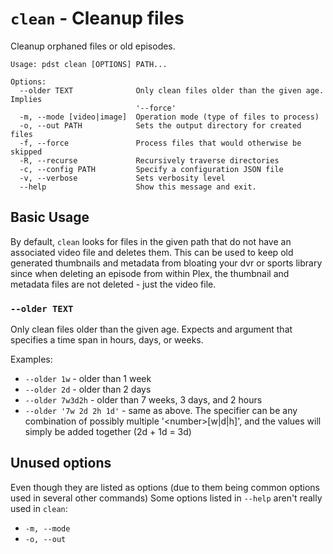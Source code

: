 # `clean` - Cleanup files

Cleanup orphaned files or old episodes.

```
Usage: pdst clean [OPTIONS] PATH...

Options:
  --older TEXT              Only clean files older than the given age. Implies
                            '--force'
  -m, --mode [video|image]  Operation mode (type of files to process)
  -o, --out PATH            Sets the output directory for created files
  -f, --force               Process files that would otherwise be skipped
  -R, --recurse             Recursively traverse directories
  -c, --config PATH         Specify a configuration JSON file
  -v, --verbose             Sets verbosity level
  --help                    Show this message and exit.
```

## Basic Usage

By default, `clean` looks for files in the given path that do not have an associated video file and deletes them. This
can be used to keep old generated thumbnails and metadata from bloating your dvr or sports library since when deleting
an episode from within Plex, the thumbnail and metadata files are not deleted - just the video file.

### `--older TEXT`

Only clean files older than the given age. Expects and argument that specifies a time span in hours, days, or weeks. 

Examples:

* `--older 1w` - older than 1 week
* `--older 2d` - older than 2 days
* `--older 7w3d2h` - older than 7 weeks, 3 days, and 2 hours
* `--older '7w 2d 2h 1d'` - same as above. The specifier can be any combination of possibly multiple '\<number\>[w|d|h]', 
and the values will simply be added together (2d + 1d = 3d)

## Unused options

Even though they are listed as options (due to them being common options used in several other commands) Some options 
listed in `--help` aren't really used in `clean`:

* `-m, --mode`
* `-o, --out`